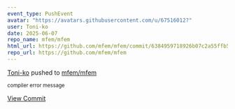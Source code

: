 ```yaml
---
event_type: PushEvent
avatar: "https://avatars.githubusercontent.com/u/67516012?"
user: Toni-ko
date: 2025-06-07
repo_name: mfem/mfem
html_url: https://github.com/mfem/mfem/commit/6384959718926b07c2a55ffb579f926de37aca0e
repo_url: https://github.com/mfem/mfem
---
```


<a href='https://github.com/Toni-ko' target='_blank'>Toni-ko</a> pushed to <a href='https://github.com/mfem/mfem' target='_blank'>mfem/mfem</a>

<small>compiler error message</small>

<a href='https://github.com/mfem/mfem/commit/6384959718926b07c2a55ffb579f926de37aca0e' target='_blank'>View Commit</a>